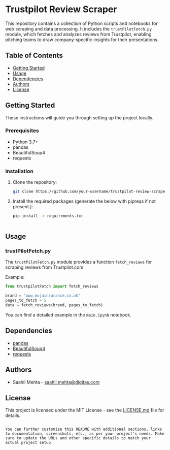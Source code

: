 # Trustpilot Review Scraper

This repository contains a collection of Python scripts and notebooks for web scraping and data processing. It includes the `trustPilotFetch.py` module, which fetches and analyzes reviews from Trustpilot, enabling pitching teams to draw company-specific insights for their presentations.

## Table of Contents
- [Getting Started](#getting-started)
- [Usage](#usage)
- [Dependencies](#dependencies)
- [Authors](#authors)
- [License](#license)

## Getting Started

These instructions will guide you through setting up the project locally.

### Prerequisites

- Python 3.7+
- pandas
- BeautifulSoup4
- requests

### Installation

1. Clone the repository:

   ```bash
   git clone https://github.com/your-username/trustpilot-review-scraper.git
   ```

2. Install the required packages (generate the below with pipreqs if not present.):

   ```bash
   pip install -r requirements.txt
  
   ```

## Usage

### trustPilotFetch.py

The `trustPilotFetch.py` module provides a function `fetch_reviews` for scraping reviews from Trustpilot.com.

Example:

```python
from trustpilotFetch import fetch_reviews

brand = "www.mojainsurance.co.uk"
pages_to_fetch = 5
data = fetch_reviews(brand, pages_to_fetch)
```

You can find a detailed example in the `main.ipynb` notebook.

## Dependencies

- [pandas](https://pandas.pydata.org/)
- [BeautifulSoup4](https://www.crummy.com/software/BeautifulSoup/bs4/doc/)
- [requests](https://docs.python-requests.org/en/latest/)

## Authors

- Saahil Mehta - saahil.mehta@digitas.com

## License

This project is licensed under the MIT License - see the [LICENSE.md](LICENSE.md) file for details.
```

You can further customize this README with additional sections, links to documentation, screenshots, etc., as per your project's needs. Make sure to update the URLs and other specific details to match your actual project setup.
